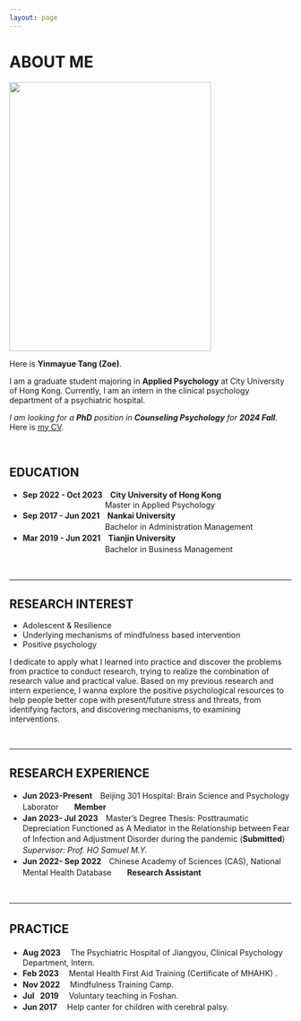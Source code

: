 ```yaml
---
layout: page
---
```


# **ABOUT ME**



<img src="https://yinmayuetang.github.io/images/yinmatang.jpg" class="floatpic" width="360" height="480">


Here is **Yinmayue Tang (Zoe)**.

I am a graduate student majoring in **Applied Psychology** at City University of Hong Kong. Currently, I am an intern in the clinical psychology department of a psychiatric hospital.

*I am looking for a **PhD** position in **Counseling Psychology** for **2024 Fall***. Here is [my CV](https://yinmayuetang.github.io/file/CV-TANGYinmayue.pdf). 

<br>

## **EDUCATION**

- **Sep 2022 - Oct 2023**　**City University of Hong Kong** 
<br>&ensp;&ensp;&ensp;&ensp;&ensp;&ensp;&ensp;&ensp;&ensp;&ensp;&ensp;&ensp;&ensp;&ensp;&ensp;&ensp;&ensp;&ensp;&ensp;&ensp;&ensp;Master in Applied Psychology
- **Sep 2017 - Jun 2021**　**Nankai University**
<br> &ensp;&ensp;&ensp;&ensp;&ensp;&ensp;&ensp;&ensp;&ensp;&ensp;&ensp;&ensp;&ensp;&ensp;&ensp;&ensp;&ensp;&ensp;&ensp;　Bachelor in Administration Management　
- **Mar 2019 - Jun 2021**　**Tianjin University**
<br> &ensp;&ensp;&ensp;&ensp;&ensp;&ensp;&ensp;&ensp;&ensp;&ensp;&ensp;&ensp;&ensp;&ensp;&ensp;&ensp;&ensp;&ensp;&ensp;　Bachelor in Business Management　　　


<br>

---

## **RESEARCH INTEREST**

- Adolescent & Resilience
- Underlying mechanisms of mindfulness based intervention
- Positive psychology  

I dedicate to apply what I learned into practice and discover the problems from practice to conduct research, trying to realize the combination of research value and practical value. Based on my previous research and intern experience, I wanna explore the positive psychological resources to help people better cope with present/future stress and threats, from identifying factors, and discovering mechanisms, to examining interventions.


<br>

---

## **RESEARCH EXPERIENCE**
- **Jun 2023-Present**　Beijing 301 Hospital: Brain Science and Psychology Laborator　　**Member**
- **Jan 2023- Jul 2023**　Master’s Degree Thesis: Posttraumatic Depreciation Functioned as A Mediator in the Relationship between Fear of Infection and Adjustment Disorder during the pandemic (**Submitted**)　　*Supervisor: Prof. HO Samuel M.Y.*　　　　　  
- **Jun 2022- Sep 2022**　Chinese Academy of Sciences (CAS), National Mental Health Database　　**Research Assistant**　  



<br>

---

## **PRACTICE**　

- **Aug 2023** 　The Psychiatric Hospital of Jiangyou, Clinical Psychology Department, Intern.
- **Feb 2023** 　Mental Health First Aid Training (Certificate of MHAHK) .
- **Nov 2022** 　Mindfulness Training Camp.
- **Jul &ensp;2019** 　Voluntary teaching in Foshan.
- **Jun 2017**　 Help canter for children with cerebral palsy.
